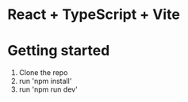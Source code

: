 # React + TypeScript + Vite

# Getting started

1. Clone the repo
2. run 'npm install'
3. run 'npm run dev'
